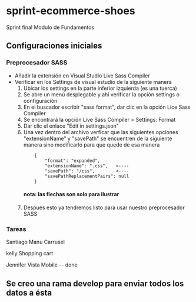 # sprint-ecommerce-shoes
Sprint final Modulo de Fundamentos

## Configuraciones iniciales
### Preprocesador SASS
- Añadir la extensión en Visual Studio Live Sass Compiler
- Verificar en los Settings de visual estudio de la siguiente manera
    1. Ubicar los settings en la parte inferior izquierda (es una tuerca)
    2. Se abre un menú desplegable y ahí verificar la opción settings o configuración
    3. En el buscador escribir "sass format", dar clic en la opción Lice Sass Compiler
    4. Se encontrará la opción Live Sass Compiler > Settings: Format
    5. Dar clic el enlace "Edit in settings.json"
    6. Una vez dentro del archivo verficar que las siguientes opciones "extensionName" y "savePath" se encuentren de la siguiente manera sino modificarlo para que quede de esa manera
        ```
            {
                "format": "expanded",
                "extensionName": ".css",   <----
                "savePath": "/css",        <----
                "savePathReplacementPairs": null
            }
        ```
        #### nota: las flechas son solo para ilustrar
    7. Después esto ya tendremos listo para usar nuestro preprocesador SASS


### Tareas

Santiago Manu Carrusel

kelly Shopping cart

Jennifer Vista Mobile -- done

## Se creo una rama develop para enviar todos los datos a ésta



